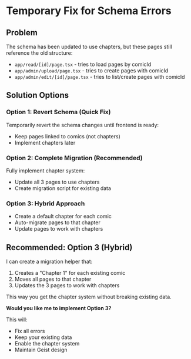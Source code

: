 # Temporary Fix for Schema Errors

## Problem

The schema has been updated to use chapters, but these pages still reference the old structure:
- `app/read/[id]/page.tsx` - tries to load pages by comicId
- `app/admin/upload/page.tsx` - tries to create pages with comicId
- `app/admin/edit/[id]/page.tsx` - tries to list/create pages with comicId

## Solution Options

### Option 1: Revert Schema (Quick Fix)
Temporarily revert the schema changes until frontend is ready:
- Keep pages linked to comics (not chapters)
- Implement chapters later

### Option 2: Complete Migration (Recommended)
Fully implement chapter system:
- Update all 3 pages to use chapters
- Create migration script for existing data

### Option 3: Hybrid Approach
- Create a default chapter for each comic
- Auto-migrate pages to that chapter
- Update pages to work with chapters

## Recommended: Option 3 (Hybrid)

I can create a migration helper that:
1. Creates a "Chapter 1" for each existing comic
2. Moves all pages to that chapter
3. Updates the 3 pages to work with chapters

This way you get the chapter system without breaking existing data.

**Would you like me to implement Option 3?**

This will:
- Fix all errors
- Keep your existing data
- Enable the chapter system
- Maintain Geist design
